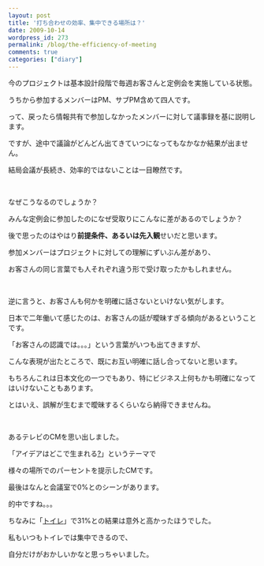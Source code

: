 ```yaml
---
layout: post
title: '打ち合わせの効率、集中できる場所は？'
date: 2009-10-14
wordpress_id: 273
permalink: /blog/the-efficiency-of-meeting
comments: true
categories: ["diary"]
---
```

<div class="section">
<p>今のプロジェクトは基本設計段階で毎週お客さんと定例会を実施している状態。</p>
<p>うちから参加するメンバーはPM、サブPM含めて四人です。</p>
<p>って、戻ったら情報共有で参加しなかったメンバーに対して議事録を基に説明します。</p>
<p>ですが、途中で議論がどんどん出てきていつになってもなかなか結果が出ません。</p>
<p>結局会議が長続き、効率的ではないことは一目瞭然です。</p>
<p><br/></p>
<p>なぜこうなるのでしょうか？</p>
<p>みんな定例会に参加したのになぜ受取りにこんなに差があるのでしょうか？</p>
<p>後で思ったのはやはり<span style="font-weight:bold;">前提条件、あるいは先入観</span>せいだと思います。</p>
<p>参加メンバーはプロジェクトに対しての理解にずいぶん差があり、</p>
<p>お客さんの同じ言葉でも人それぞれ違う形で受け取ったかもしれません。</p>
<p><br/></p>
<p>逆に言うと、お客さんも何かを明確に話さないといけない気がします。</p>
<p>日本で二年働いて感じたのは、お客さんの話が曖昧すぎる傾向があるということです。</p>
<p>「お客さんの認識では。。。」という言葉がいつも出てきますが、</p>
<p>こんな表現が出たところで、既にお互い明確に話し合ってないと思います。</p>
<p>もちろんこれは日本文化の一つでもあり、特にビジネス上何もかも明確になってはいけないこともあります。</p>
<p>とはいえ、誤解が生むまで曖昧するくらいなら納得できませんね。</p>
<p><br/></p>
<p>あるテレビのCMを思い出しました。</p>
<p>「アイデアはどこで生まれる<a class="keyword" href="http://d.hatena.ne.jp/keyword/%a5%a2%a5%a4%a5%c7%a5%a2%a4%cf%a4%c9%a4%b3%a4%c7%c0%b8%a4%de%a4%ec%a4%eb?mode=edit" rel="nofollow">?</a>」というテーマで</p>
<p>様々の場所でのパーセントを提示したCMです。</p>
<p>最後はなんと会議室で0%とのシーンがあります。</p>
<p>的中ですね。。。</p>
<p>ちなみに「<a class="keyword" href="http://d.hatena.ne.jp/keyword/%a5%c8%a5%a4%a5%ec">トイレ</a>」で31%との結果は意外と高かったほうでした。</p>
<p>私もいつもトイレでは集中できるので、</p>
<p>自分だけがおかしいかなと思っちゃいました。</p>
</div>
